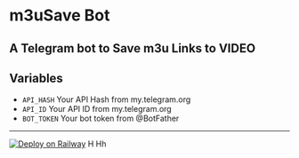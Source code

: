 # m3uSave Bot
A Telegram bot to Save m3u Links to VIDEO
---

## Variables

- `API_HASH` Your API Hash from my.telegram.org
- `API_ID` Your API ID from my.telegram.org
- `BOT_TOKEN` Your bot token from @BotFather

---
[![Deploy on Railway](https://railway.app/button.svg)](https://railway.app/new/template/GDejiI)
H
Hh
